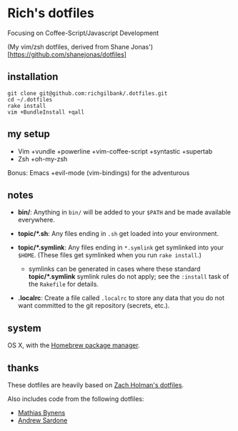 Rich's dotfiles
==================
Focusing on Coffee-Script/Javascript Development

(My vim/zsh dotfiles, derived from Shane Jonas')[https://github.com/shanejonas/dotfiles]

installation
------------

    git clone git@github.com:richgilbank/.dotfiles.git
    cd ~/.dotfiles
    rake install
    vim +BundleInstall +qall

my setup
--------
- Vim +vundle +powerline +vim-coffee-script +syntastic +supertab
- Zsh +oh-my-zsh

Bonus: Emacs +evil-mode (vim-bindings) for the adventurous

notes
-----

- **bin/**: Anything in `bin/` will be added to your `$PATH` and be made
  available everywhere.

- **topic/\*.sh**: Any files ending in `.sh` get loaded into your environment.

- **topic/\*.symlink**: Any files ending in `*.symlink` get symlinked into
  your `$HOME`. (These files get symlinked when you run `rake install`.)

  - symlinks can be generated in cases where these standard **topic/\*.symlink**
  symlink rules do not apply; see the `:install` task of the `Rakefile` for details.

- **.localrc**: Create a file called `.localrc` to store any data that you do
  not want committed to the git repository (secrets, etc.).

system
------

OS X, with the [Homebrew package manager](http://mxcl.github.com/homebrew/).

thanks
------

These dotfiles are heavily based on [Zach Holman's dotfiles](https://github.com/holman/dotfiles).

Also includes code from the following dotfiles:

- [Mathias Bynens](https://github.com/mathiasbynens/dotfiles)
- [Andrew Sardone](https://github.com/andrewsardone/dotfiles)
